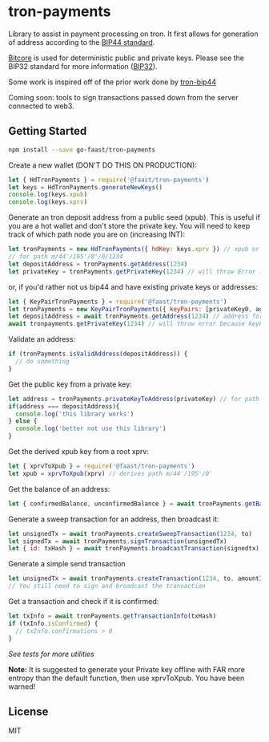# tron-payments

Library to assist in payment processing on tron. It first allows for generation
of address according to the [BIP44 standard](https://github.com/bitcoin/bips/blob/master/bip-0044.mediawiki).

[Bitcore](https://bitcore.io/) is used for  deterministic public and private keys.
Please see the BIP32 standard for more information ([BIP32](https://github.com/bitcoin/bips/blob/master/bip-0039.mediawiki)).

Some work is inspired off of the prior work done by [tron-bip44](https://github.com/trapp/tron-bip44)

Coming soon: tools to sign transactions passed down from the server connected to web3.

## Getting Started

```bash
npm install --save go-faast/tron-payments
```

Create a new wallet (DON'T DO THIS ON PRODUCTION):

```js
let { HdTronPayments } = require('@faast/tron-payments')
let keys = HdTronPayments.generateNewKeys()
console.log(keys.xpub)
console.log(keys.xprv)
```

Generate an tron deposit address from a public seed (xpub).
This is useful if you are a hot wallet and don't store the private key. You will need
to keep track of which path node you are on (increasing INT):

```js
let tronPayments = new HdTronPayments({ hdKey: keys.xprv }) // xpub or xprv can be used
// for path m/44'/195'/0'/0/1234
let depositAddress = tronPayments.getAddress(1234)
let privateKey = tronPayments.getPrivateKey(1234) // will throw Error if xpub was provided as hdKey
```

or, if you'd rather not us bip44 and have existing private keys or addresses:

```js
let { KeyPairTronPayments } = require('@faast/tron-payments')
let tronPayments = new KeyPairTronPayments({ keyPairs: [privateKey0, address1, privateKey2] })
let depositAddress = await tronPayments.getAddress(1234) // address for privateKey2
await tronpayments.getPrivateKey(1234) // will throw error because keyPair[1] is not a private key
```

Validate an address:

```js
if (tronPayments.isValidAddress(depositAddress)) {
  // do something
}
```

Get the public key from a private key:

```js
let address = tronPayments.privateKeyToAddress(privateKey) // for path m/44'/195'/0/1234
if(address === depositAddress){
  console.log('this library works')
} else {
  console.log('better not use this library')
}
```

Get the derived xpub key from a root xprv:

```js
let { xprvToXpub } = require('@faast/tron-payments')
let xpub = xprvToXpub(xprv) // derives path m/44'/195'/0'
```

Get the balance of an address:

```js
let { confirmedBalance, unconfirmedBalance } = await tronPayments.getBalance(1234)
```

Generate a sweep transaction for an address, then broadcast it:

```js
let unsignedTx = await tronPayments.createSweepTransaction(1234, to)
let signedTx = await tronPayments.signTransaction(unsignedTx)
let { id: txHash } = await tronPayments.broadcastTransaction(signedtx)
```

Generate a simple send transaction

```js
let unsignedTx = await tronPayments.createTransaction(1234, to, amountInTrx)
// You still need to sign and broadcast the transaction
```

Get a transaction and check if it is confirmed:

```js
let txInfo = await tronPayments.getTransactionInfo(txHash)
if (txInfo.isConfirmed) {
  // txInfo.confirmations > 0
}
```

*See tests for more utilities*

**Note:** It is suggested to generate your Private key offline with FAR more entropy than the default function, then use xprvToXpub.
You have been warned!

## License

MIT

